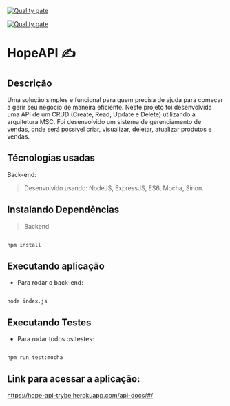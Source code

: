 [![Quality gate](https://sonarcloud.io/api/project_badges/quality_gate?project=EmilyNilsen_project-store-manager)](https://sonarcloud.io/summary/new_code?id=EmilyNilsen_project-store-manager)

[![Quality gate](https://sonarcloud.io/api/project_badges/quality_gate?project=EmilyNilsen_project-store-manager)](https://sonarcloud.io/summary/new_code?id=EmilyNilsen_project-store-manager)

#  HopeAPI ✍
## Descrição

Uma solução simples e funcional para quem precisa de ajuda para começar a gerir seu negócio de maneira eficiente. Neste projeto foi desenvolvida uma API de um CRUD (Create, Read, Update e Delete) utilizando a arquitetura MSC. Foi desenvolvido um sistema de gerenciamento de vendas, onde será possível criar, visualizar, deletar, atualizar produtos e vendas.

##  Técnologias usadas

Back-end:

> Desenvolvido usando: NodeJS, ExpressJS, ES6, Mocha, Sinon.

##  Instalando Dependências

> Backend

```

npm install

```

##  Executando aplicação

* Para rodar o back-end:

```

node index.js

```

##  Executando Testes

* Para rodar todos os testes:

```

npm run test:mocha

```
## Link para acessar a aplicação:

https://hope-api-trybe.herokuapp.com/api-docs/#/
